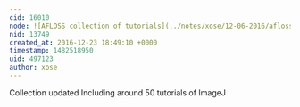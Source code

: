 ```yaml
---
cid: 16010
node: ![AFLOSS collection of tutorials](../notes/xose/12-06-2016/afloss-collection-of-tutorials)
nid: 13749
created_at: 2016-12-23 18:49:10 +0000
timestamp: 1482518950
uid: 497123
author: xose
---
```


Collection updated Including around 50 tutorials of ImageJ
